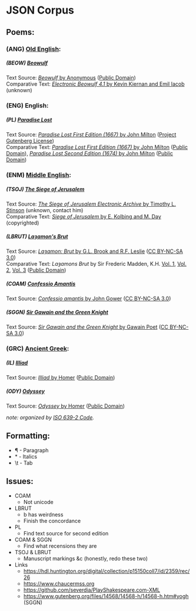 # JSON Corpus
## Poems:
### (ANG) [Old English](https://en.wikipedia.org/wiki/Old_English):
##### (BEOW) [Beowulf](https://en.wikipedia.org/wiki/Beowulf)
Text Source: [*Beowulf* by Anonymous](https://www.sacred-texts.com/neu/ascp/a04_01.htm) ([Public Domain](https://creativecommons.org/publicdomain/mark/1.0/))  
Comparative Text: [*Electronic Beowulf 4.1* by Kevin Kiernan and Emil Iacob](http://ebeowulf.uky.edu/ebeo4.0/CD/main.html) (unknown)

### (ENG) English:
##### (PL) [Paradise Lost](https://en.wikipedia.org/wiki/Paradise_Lost)
Text Source: [*Paradise Lost First Edition (1667)* by John Milton](https://www.gutenberg.org/files/20/20-0.txt) ([Project Gutenberg License](https://www.gutenberg.org/license))  
Comparative Text: [*Paradise Lost First Edition (1667)* by John Milton](https://archive.org/details/bub_gb_F08CAAAAQAAJ/) ([Public Domain](https://creativecommons.org/publicdomain/mark/1.0/)), [*Paradise Lost Second Edition (1674)* by John Milton](https://archive.org/details/ParadiseLost1674CopyB/) ([Public Domain](https://creativecommons.org/publicdomain/mark/1.0/))

### (ENM) [Middle English](https://en.wikipedia.org/wiki/Middle_English):
##### (TSOJ) [The Siege of Jerusalem](https://en.wikipedia.org/wiki/Siege_of_Jerusalem_(poem))  
Text Source: [*The Siege of Jerusalem Electronic Archive* by Timothy L. Stinson](http://www.siegeofjerusalem.org) (unknown, contact him)  
Comparative Text: [*Siege of Jerusalem* by E. Kolbing and M. Day](https://www.amazon.com/dp/0859919234) (copyrighted)

##### (LBRUT) [Laȝamon's Brut](https://en.wikipedia.org/wiki/Layamon's_Brut)  
Text Source: [*Laȝamon: Brut* by G.L. Brook and R.F. Leslie](http://ota.ox.ac.uk/desc/1682) ([CC BY-NC-SA 3.0](https://creativecommons.org/licenses/by-nc-sa/3.0/))  
Comparative Text: *Laȝamons Brut* by Sir Frederic Madden, K.H. [Vol. 1](https://archive.org/details/layamonsbrutorc01maddgoog/), [Vol. 2](https://archive.org/details/layamonsbrutorc02maddgoog/), [Vol. 3](https://archive.org/details/layamonsbrutorc00maddgoog/) ([Public Domain](https://creativecommons.org/publicdomain/mark/1.0/))

##### (COAM) [Confessio Amantis](https://en.wikipedia.org/wiki/Confessio_Amantis)  
Text Source: [*Confessio amantis* by John Gower](http://ota.ox.ac.uk/desc/3255) ([CC BY-NC-SA 3.0](https://creativecommons.org/licenses/by-nc-sa/3.0/))

##### (SGGN) [Sir Gawain and the Green Knight](https://en.wikipedia.org/wiki/Sir_Gawain_and_the_Green_Knight)  
Text Source: [*Sir Gawain and the Green Knight* by Gawain Poet](http://ota.ox.ac.uk/desc/3306) ([CC BY-NC-SA 3.0](https://creativecommons.org/licenses/by-nc-sa/3.0/))

### (GRC) [Ancient Greek](https://en.wikipedia.org/wiki/Ancient_Greek):
##### (IL) [Illiad](https://en.wikipedia.org/wiki/Iliad)
Text Source: [*Illiad* by Homer](https://sacred-texts.com/cla/homer/greek/) ([Public Domain](https://creativecommons.org/publicdomain/mark/1.0/))

##### (ODY) [Odyssey](https://en.wikipedia.org/wiki/Odyssey)
Text Source: [*Odyssey* by Homer](https://sacred-texts.com/cla/homer/greek/) ([Public Domain](https://creativecommons.org/publicdomain/mark/1.0/))

*note: organized by [ISO 639-2 Code](https://www.loc.gov/standards/iso639-2/php/code_list.php).*

## Formatting:
* ¶ - Paragraph
* \* - Italics
* \t - Tab

## Issues:
* COAM
  * Not unicode
* LBRUT
  * b has weirdness
  * Finish the concordance
* PL
  * Find text source for second edition
* COAM & SGGN
  * Find what recensions they are
* TSOJ & LBRUT
  * Manuscript markings &c (honestly, redo these two)
* Links
  * https://hdl.huntington.org/digital/collection/p15150coll7/id/2359/rec/26
  * https://www.chaucermss.org
  * https://github.com/severdia/PlayShakespeare.com-XML
  * https://www.gutenberg.org/files/14568/14568-h/14568-h.htm#yogh (SGGN)
